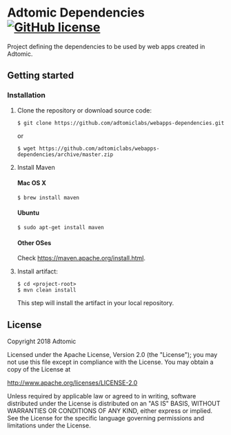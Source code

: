 # Adtomic Dependencies [![GitHub license](https://img.shields.io/badge/license-Apache%20License%202.0-blue.svg?style=flat)](http://www.apache.org/licenses/LICENSE-2.0)

Project defining the dependencies to be used by web apps created in Adtomic.

## Getting started

### Installation

1. Clone the repository or download source code:

	```
	$ git clone https://github.com/adtomiclabs/webapps-dependencies.git
	```
	or

	```
	$ wget https://github.com/adtomiclabs/webapps-dependencies/archive/master.zip
	```

2. Install Maven
	#### Mac OS X
	```
	$ brew install maven
	```

	#### Ubuntu
	```
	$ sudo apt-get install maven
	```

	#### Other OSes
	Check https://maven.apache.org/install.html.

3. Install artifact:

	```
	$ cd <project-root>
	$ mvn clean install
	```

	This step will install the artifact in your local repository.


## License

Copyright 2018 Adtomic

Licensed under the Apache License, Version 2.0 (the "License");
you may not use this file except in compliance with the License.
You may obtain a copy of the License at

   http://www.apache.org/licenses/LICENSE-2.0

Unless required by applicable law or agreed to in writing, software
distributed under the License is distributed on an "AS IS" BASIS,
WITHOUT WARRANTIES OR CONDITIONS OF ANY KIND, either express or implied.
See the License for the specific language governing permissions and
limitations under the License.